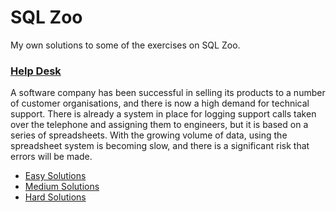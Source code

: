 # SQL Zoo 

My own solutions to some of the exercises on SQL Zoo.

### [Help Desk](http://sqlzoo.net/wiki/Help_Desk)

A software company has been successful in selling its products to a number of customer organisations, and there is now a high demand for technical support. There is already a system in place for logging support calls taken over the telephone and assigning them to engineers, but it is based on a series of spreadsheets. With the growing volume of data, using the spreadsheet system is becoming slow, and there is a significant risk that errors will be made.

* [Easy Solutions](./helpdesk_easy.sql)
* [Medium Solutions](./helpdesk_medium.sql)
* [Hard Solutions](./helpdesk_hard.sql)